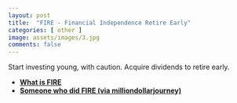 ```yaml
---
layout: post
title:  "FIRE - Financial Independence Retire Early"
categories: [ other ]
image: assets/images/3.jpg
comments: false
---
```


Start investing young, with caution.  Acquire dividends to retire early.

+ **[What is FIRE](https://en.wikipedia.org/wiki/FIRE_movement)** 
+ **[Someone who did FIRE (via milliondollarjourney)](https://milliondollarjourney.com/)** 

